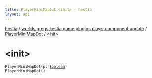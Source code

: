```yaml
---
title: PlayerMiniMapDot.<init> - hestia
layout: api
---
```


<div class='api-docs-breadcrumbs'><a href="../../index.html">hestia</a> / <a href="../index.html">worlds.gregs.hestia.game.plugins.player.component.update</a> / <a href="index.html">PlayerMiniMapDot</a> / <a href="./-init-.html">&lt;init&gt;</a></div>

# &lt;init&gt;

<div class="signature"><code><span class="identifier">PlayerMiniMapDot</span><span class="symbol">(</span><span class="parameterName" id="worlds.gregs.hestia.game.plugins.player.component.update.PlayerMiniMapDot$<init>(kotlin.Boolean)/p">p</span><span class="symbol">:</span>&nbsp;<a href="https://kotlinlang.org/api/latest/jvm/stdlib/kotlin/-boolean/index.html"><span class="identifier">Boolean</span></a><span class="symbol">)</span></code></div>

<div class="signature"><code><span class="identifier">PlayerMiniMapDot</span><span class="symbol">(</span><span class="symbol">)</span></code></div>
